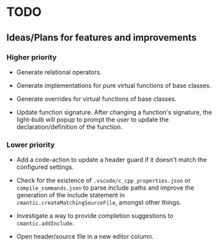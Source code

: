 # TODO

## Ideas/Plans for features and improvements

### Higher priority

- Generate relational operators.

- Generate implementations for pure virtual functions of base classes.

- Generate overrides for virtual functions of base classes.

- Update function signature. After changing a function's signature, the light-bulb will popup to prompt the user to update the declaration/definition of the function.

### Lower priority

- Add a code-action to update a header guard if it doesn't match the configured settings.

- Check for the existence of `.vscode/c_cpp_properties.json` or `compile_commands.json` to parse include paths and improve the generation of the include statement in `cmantic.createMatchingSourceFile`, amongst other things.

- Investigate a way to provide completion suggestions to `cmantic.addInclude`.

- Open header/source file in a new editor column.
